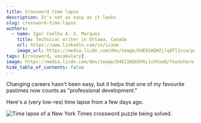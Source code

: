 ```yaml
---
title: Crossword time lapse
description: It's not as easy as it looks.
slug: crossword-time-lapse
authors:
  - name: Igor Coelho A. S. Marques
    title: Technical writer in Ottawa, Canada 
    url: https://www.linkedin.com/in/icasm
    image_url: https://media.licdn.com/dms/image/D4E03AQHZjlq8Tl1ccw/profile-displayphoto-shrink_800_800/0/1705677142126?e=1713398400&v=beta&t=_mzrYXwTu2_-a-Tt-0HKC4utBw9RU3UE5tcg-3wN-gA
tags: [crossword, vocabulary]
image: https://media.licdn.com/dms/image/D4E22AQG9VGL1vVXzwQ/feedshare-shrink_800/0/1706916642073?e=1710979200&v=beta&t=uUgbVXuMiKHO8PL8nqqS_JCjNw50RtgrxtdycVvV7i8
hide_table_of_contents: false
---
```


Changing careers hasn't been easy, but it helps that one of my favourite pastimes now counts as "professional development."

Here's a (very low-res) time lapse from a few days ago.

![Time lapse of a New York Times crossword puzzle being solved.](https://media.licdn.com/dms/image/D4E22AQG9VGL1vVXzwQ/feedshare-shrink_800/0/1706916642073?e=1710979200&v=beta&t=uUgbVXuMiKHO8PL8nqqS_JCjNw50RtgrxtdycVvV7i8)
